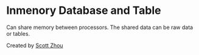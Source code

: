 # Inmenory Database and Table

Can share memory between processors. The shared data can be raw data or tables.

Created by [Scott Zhou](http://www.scottzhou.me)
